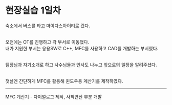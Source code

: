 <h1>현장실습 1일차</h1>

숙소에서 버스를 타고 마이다스아이티로 갔다.<br><br>

오전에는 OT를 진행하고 각 부서로 이동했다.<br>
내가 지원한 부서는 응용SW로 C++, MFC를 사용하고 CAD를 개발하는 부서였다.<br><br>

팀장님과 자기소개로 하고 사수님들과 인사도 나누고 앞으로의 일정을 알려주셨다.<br><br>

첫날엔 간단하게 MFC를 활용해 윈도우용 계산기를 제작하였다.<br>
<hr>
MFC 계산기 - 다이얼로그 제작, 사칙연산 부분 개발
